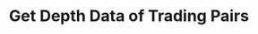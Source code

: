 ---
title: Get Depth Data of Trading Pairs
position_number: 10
type: get
description: /az/future/market/v1/public/q/depth
parameters:
    -
        name: symbol
        type: string
        mandatory: true
        default: N/A
        description: Trading pair
        ranges:
    -
        name: level
        type: integer
        mandatory: true
        default: N/A
        description: "Level(min:1,max:50)\t"
        ranges:
content_markdown: >-

  #### **Limit Flow Rules**

  10/s/ip
  <br>
  Note：This method does not require a signature.
  
left_code_blocks:
    -
        code_block: "public void getKLine() {\r\n\tString text = HttpUtil.get(URL + \"/data/api/az/future/market/v1/getKLine?market=btc_usdt&type=1min&since=0\");\r\n\tSystem.out.println(text);\r\n}"
        title: Java
        language: java
right_code_blocks:
    - code_block: |-
        {
          "error": {
            "code": "",
            "msg": ""
          },
          "msgInfo": "",
          "result": {
            "a": [], //Buy
            "b": [], //Sell
            "s": "", //Trading pair
            "t": 0, //Time
            "u": 0 //updateId
          },
          "returnCode": 0
        }
      title: Response
      language: json
---